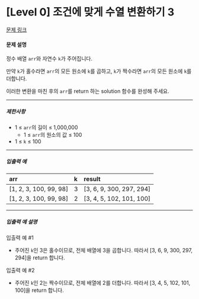 # [Level 0] 조건에 맞게 수열 변환하기 3

[문제 링크](https://school.programmers.co.kr/learn/courses/30/lessons/181835)

#### 문제 설명

정수 배열 ```arr```와 자연수 ```k```가 주어집니다.

만약 ```k```가 홀수라면 ```arr```의 모든 원소에 ```k```를 곱하고, ```k```가 짝수라면 ```arr```의 모든 원소에 ```k```를 더합니다.

이러한 변환을 마친 후의 ```arr```를 return 하는 solution 함수를 완성해 주세요.

---

##### 제한사항

- 1 ≤ ```arr```의 길이 ≤ 1,000,000
  - 1 ≤ ```arr```의 원소의 값 ≤ 100
- 1 ≤ ```k``` ≤ 100

---

##### 입출력 예

|arr|k|result|
|:---|:---|:---|
|[1, 2, 3, 100, 99, 98]|3|[3, 6, 9, 300, 297, 294]|
|[1, 2, 3, 100, 99, 98]|2|[3, 4, 5, 102, 101, 100]|

---

##### 입출력 예 설명

입출력 예 #1

- 주어진 ```k```인 3은 홀수이므로, 전체 배열에 3을 곱합니다. 따라서 [3, 6, 9, 300, 297, 294]을 return 합니다.

입출력 예 #2

- 주어진 ```k```인 2는 짝수이므로, 전체 배열에 2를 더합니다. 따라서 [3, 4, 5, 102, 101, 100]을 return 합니다.
